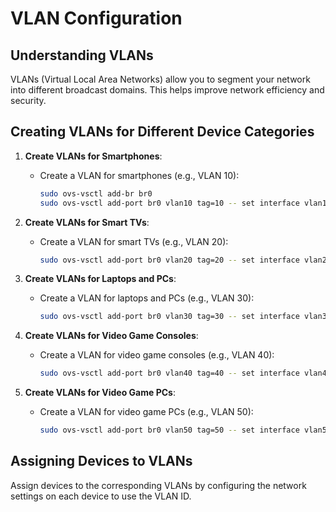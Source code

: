 # VLAN Configuration

## Understanding VLANs

VLANs (Virtual Local Area Networks) allow you to segment your network into different broadcast domains. This helps improve network efficiency and security.

## Creating VLANs for Different Device Categories

1. **Create VLANs for Smartphones**:
   - Create a VLAN for smartphones (e.g., VLAN 10):
     ```bash
     sudo ovs-vsctl add-br br0
     sudo ovs-vsctl add-port br0 vlan10 tag=10 -- set interface vlan10 type=internal
     ```

2. **Create VLANs for Smart TVs**:
   - Create a VLAN for smart TVs (e.g., VLAN 20):
     ```bash
     sudo ovs-vsctl add-port br0 vlan20 tag=20 -- set interface vlan20 type=internal
     ```

3. **Create VLANs for Laptops and PCs**:
   - Create a VLAN for laptops and PCs (e.g., VLAN 30):
     ```bash
     sudo ovs-vsctl add-port br0 vlan30 tag=30 -- set interface vlan30 type=internal
     ```

4. **Create VLANs for Video Game Consoles**:
   - Create a VLAN for video game consoles (e.g., VLAN 40):
     ```bash
     sudo ovs-vsctl add-port br0 vlan40 tag=40 -- set interface vlan40 type=internal
     ```

5. **Create VLANs for Video Game PCs**:
   - Create a VLAN for video game PCs (e.g., VLAN 50):
     ```bash
     sudo ovs-vsctl add-port br0 vlan50 tag=50 -- set interface vlan50 type=internal
     ```

## Assigning Devices to VLANs

Assign devices to the corresponding VLANs by configuring the network settings on each device to use the VLAN ID.

